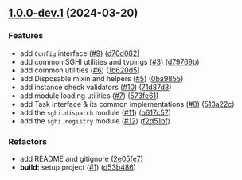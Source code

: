 ## [1.0.0-dev.1](https://github.com/savannahghi/sghi-commons/compare/...v1.0.0-dev.1) (2024-03-20)


### Features

* add `Config` interface ([#9](https://github.com/savannahghi/sghi-commons/issues/9)) ([d70d082](https://github.com/savannahghi/sghi-commons/commit/d70d08237b3f795103a92e84403c02bdd97af8af))
* add common SGHI utilities and typings ([#3](https://github.com/savannahghi/sghi-commons/issues/3)) ([d79769b](https://github.com/savannahghi/sghi-commons/commit/d79769bd0788c5f1710634c748ef967887626411))
* add common utilities ([#6](https://github.com/savannahghi/sghi-commons/issues/6)) ([1b620d5](https://github.com/savannahghi/sghi-commons/commit/1b620d572268cf717100f3f24bdca4ec45bd5462))
* add Disposable mixin and helpers ([#5](https://github.com/savannahghi/sghi-commons/issues/5)) ([0ba9855](https://github.com/savannahghi/sghi-commons/commit/0ba9855675e67880c310cc9c8929e89d34559032))
* add instance check validators ([#10](https://github.com/savannahghi/sghi-commons/issues/10)) ([71d87d3](https://github.com/savannahghi/sghi-commons/commit/71d87d38bd6ed39f88bb0508520fa8476866bd80))
* add module loading utilities ([#7](https://github.com/savannahghi/sghi-commons/issues/7)) ([573fe61](https://github.com/savannahghi/sghi-commons/commit/573fe61dc0c0b75d3c43da14b26506b1e4ece886))
* add Task interface & its common implementations ([#8](https://github.com/savannahghi/sghi-commons/issues/8)) ([513a22c](https://github.com/savannahghi/sghi-commons/commit/513a22c70231712129edffb677590a0733db565c))
* add the `sghi.dispatch` module ([#11](https://github.com/savannahghi/sghi-commons/issues/11)) ([b617c57](https://github.com/savannahghi/sghi-commons/commit/b617c57f2284175851b9dceeac288468911dc4d6))
* add the `sghi.registry` module ([#12](https://github.com/savannahghi/sghi-commons/issues/12)) ([f2d51bf](https://github.com/savannahghi/sghi-commons/commit/f2d51bf3f6d6de57fc1b7efb682f64cbde178ca5))


### Refactors

* add README and gitignore ([2e05fe7](https://github.com/savannahghi/sghi-commons/commit/2e05fe7206ba10474ffc2f671e5b5373600360be))
* **build:** setup project ([#1](https://github.com/savannahghi/sghi-commons/issues/1)) ([d53b486](https://github.com/savannahghi/sghi-commons/commit/d53b486f0e3d8947aa793bbae7042fad2e1aa22d))
